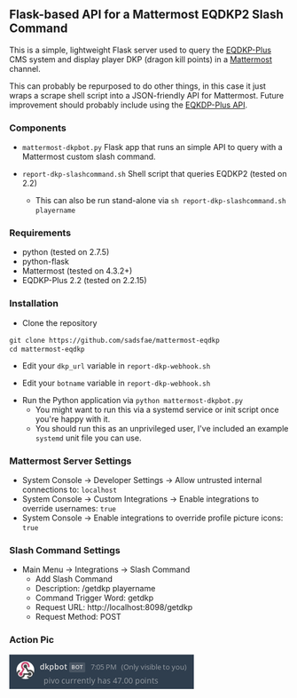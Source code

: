 ## Flask-based API for a Mattermost EQDKP2 Slash Command

This is a simple, lightweight Flask server used to query the [EQDKP-Plus](https://eqdkp-plus.eu/en/) CMS system and display player DKP (dragon kill points) in a  [Mattermost](https://about.mattermost.com/) channel.

This can probably be repurposed to do other things, in this case it just wraps a scrape shell script into a JSON-friendly API for Mattermost.  Future improvement should probably include using the [EQKDP-Plus API](https://eqdkp-plus.eu/wiki/Plus_Exchange).

### Components

* ```mattermost-dkpbot.py``` Flask app that runs an simple API to query with a
  Mattermost custom slash command.

* ```report-dkp-slashcommand.sh``` Shell script that queries EQDKP2 (tested on 2.2)
   - This can also be run stand-alone via ```sh report-dkp-slashcommand.sh playername```

### Requirements
* python (tested on 2.7.5)
* python-flask
* Mattermost (tested on 4.3.2+) 
* EQDKP-Plus 2.2 (tested on 2.2.15)

### Installation

* Clone the repository
```
git clone https://github.com/sadsfae/mattermost-eqdkp
cd mattermost-eqdkp
```

* Edit your ```dkp_url``` variable in ```report-dkp-webhook.sh```
- Edit your ```botname``` variable in ```report-dkp-webhook.sh``` 
* Run the Python application via ```python mattermost-dkpbot.py```
   - You might want to run this via a systemd service or init script once you're happy with it.
   - You should run this as an unprivileged user, I've included an example ```systemd``` unit file you can use.

### Mattermost Server Settings

* System Console -> Developer Settings -> Allow untrusted internal connections to: ```localhost```
* System Console -> Custom Integrations -> Enable integrations to override usernames: ```true```
* System Console -> Enable integrations to override profile picture icons: ```true```

### Slash Command Settings

* Main Menu -> Integrations -> Slash Command 
  - Add Slash Command
  - Description: /getdkp playername
  - Command Trigger Word: getdkp
  - Request URL: http://localhost:8098/getdkp
  - Request Method: POST

### Action Pic

![getdkp](/image/getdkp.png?raw=true)
